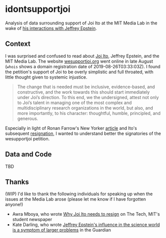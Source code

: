 # idontsupportjoi
Analysis of data surrounding support of Joi Ito at the MIT Media Lab in the wake of [his interactions with Jeffrey Epstein](https://www.media.mit.edu/posts/my-apology-regarding-jeffrey-epstein/).

## Context

I was surprised and confused to read about [Joi Ito](https://joi.ito.com/), Jeffrey Epstein, and the MIT Media Lab. The website [wesupportjoi.org](https://wesupportjoi.org) went online in late August (`whois` shows a domain registration date of 2019-08-26T03:33:03Z). I found the petition's support of Joi to be overly simplistic and full throated, with little thought given to systemic injustice.

> The change that is needed must be inclusive, evidence-based, and constructive, and the work towards this should start immediately under Joi’s direction. To this end, we the undersigned, attest not only to Joi’s talent in managing one of the most complex and multidisciplinary research organizations in the world, but also, and more importantly, to his character: thoughtful, humble, principled, and generous. 

Especially in light of Ronan Farrow's New Yorker [article](https://www.newyorker.com/news/news-desk/how-an-elite-university-research-center-concealed-its-relationship-with-jeffrey-epstein) and Ito's subsequent [resignation](https://www.nytimes.com/2019/09/07/business/mit-media-lab-jeffrey-epstein-joichi-ito.html), I wanted to understand better the signatories of the wesupportjoi petition.  

## Data and Code
TBD

## Thanks
(WIP)
I'd like to thank the following individuals for speaking up when the issues at the Media Lab arose (please let me know if I have forgotten anyone!)
* Awra Mboya, who wrote [Why Joi Ito needs to resign](https://thetech.com/2019/08/29/joi-ito-needs-to-resign) on The Tech, MIT's student newspaper
* Kate Darling, who wrote [Jeffrey Epstein's influence in the science world is a symptom of larger problems](https://www.theguardian.com/commentisfree/2019/aug/27/jeffrey-epstein-science-mit-brockman) in the Guardian

